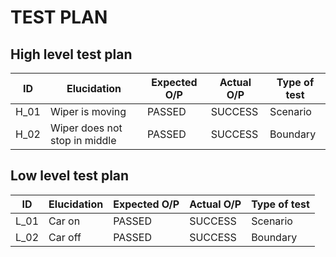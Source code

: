 # TEST PLAN
## High level test plan
| ID | Elucidation | Expected O/P | Actual O/P | Type of test |
| --- | --- | --- | --- | --- |
| H_01 | Wiper is moving 	| PASSED | SUCCESS | Scenario |
| H_02 |Wiper does not stop in middle |	PASSED |	SUCCESS |	Boundary|

## Low level test plan
| ID | Elucidation | Expected O/P | Actual O/P | Type of test |
| --- | --- | --- | --- | --- |
| L_01 | Car  on	| PASSED | SUCCESS | Scenario |
| L_02 | Car  off |	PASSED |	SUCCESS |	Boundary|

